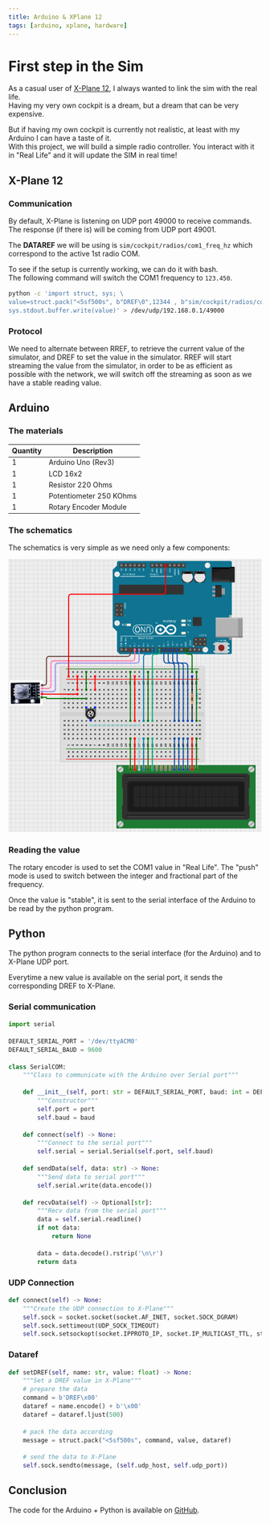 ```yaml
---
title: Arduino & XPlane 12
tags: [arduino, xplane, hardware]
---
```

# First step in the Sim

As a casual user of [X-Plane 12](https://www.x-plane.com/), I always wanted to link the sim with the real life.  
Having my very own cockpit is a dream, but a dream that can be very expensive.  

But if having my own cockpit is currently not realistic, at least with my Arduino I can have a taste of it.  
With this project, we will build a simple radio controller. You interact with it in "Real Life" and it will update the SIM in real time!

## X-Plane 12

### Communication

By default, X-Plane is listening on UDP port 49000 to receive commands. The response (if there is) will be coming from UDP port 49001.

The **DATAREF** we will be using is `sim/cockpit/radios/com1_freq_hz` which correspond to the active 1st radio COM.

To see if the setup is currently working, we can do it with bash.  
The following command will switch the COM1 frequency to `123.450`.

``` bash
python -c 'import struct, sys; \
value=struct.pack("<5sf500s", b"DREF\0",12344 , b"sim/cockpit/radios/com1_freq_hz\0"); \
sys.stdout.buffer.write(value)' > /dev/udp/192.168.0.1/49000
```

### Protocol

We need to alternate between RREF, to retrieve the current value of the simulator, and DREF to set the value in the simulator.
RREF will start streaming the value from the simulator, in order to be as efficient as possible with the network, we will switch off
the streaming as soon as we have a stable reading value.

## Arduino

### The materials

| Quantity | Description             |
| -------- | ----------------------- |
| 1        | Arduino Uno (Rev3)      |
| 1        | LCD 16x2                |
| 1        | Resistor 220 Ohms       |
| 1        | Potentiometer 250 KOhms |
| 1        | Rotary Encoder Module   |

### The schematics

The schematics is very simple as we need only a few components:

![schematics](/assets/img/screen-007.png)

### Reading the value

The rotary encoder is used to set the COM1 value in "Real Life".
The "push" mode is used to switch between the integer and fractional part of the frequency.

Once the value is "stable", it is sent to the serial interface of the Arduino to be read by the python program.

## Python

The python program connects to the serial interface (for the Arduino) and to X-Plane UDP port.  

Everytime a new value is available on the serial port, it sends the corresponding DREF to X-Plane.

### Serial communication

``` python
import serial

DEFAULT_SERIAL_PORT = '/dev/ttyACM0'
DEFAULT_SERIAL_BAUD = 9600

class SerialCOM:
    """Class to communicate with the Arduino over Serial port"""

    def __init__(self, port: str = DEFAULT_SERIAL_PORT, baud: int = DEFAULT_SERIAL_BAUD) -> None:
        """Constructor"""
        self.port = port
        self.baud = baud

    def connect(self) -> None:
        """Connect to the serial port"""
        self.serial = serial.Serial(self.port, self.baud)

    def sendData(self, data: str) -> None:
        """Send data to serial port"""
        self.serial.write(data.encode())

    def recvData(self) -> Optional[str]:
        """Recv data from the serial port"""
        data = self.serial.readline()
        if not data:
            return None
        
        data = data.decode().rstrip('\n\r')
        return data
```


### UDP Connection

``` python
def connect(self) -> None:
    """Create the UDP connection to X-Plane"""
    self.sock = socket.socket(socket.AF_INET, socket.SOCK_DGRAM)
    self.sock.settimeout(UDP_SOCK_TIMEOUT)
    self.sock.setsockopt(socket.IPPROTO_IP, socket.IP_MULTICAST_TTL, struct.pack('b', UDP_SOCK_MAX_TTL))
```

### Dataref

``` python
def setDREF(self, name: str, value: float) -> None:
    """Set a DREF value in X-Plane"""
    # prepare the data
    command = b'DREF\x00'
    dataref = name.encode() + b'\x00'
    dataref = dataref.ljust(500)

    # pack the data according
    message = struct.pack("<5sf500s", command, value, dataref)

    # send the data to X-Plane
    self.sock.sendto(message, (self.udp_host, self.udp_port))

```

## Conclusion

The code for the Arduino + Python is available on [GitHub](https://github.com/oaxley/coding-challenge/tree/main/2206-June/aoXPlane).

